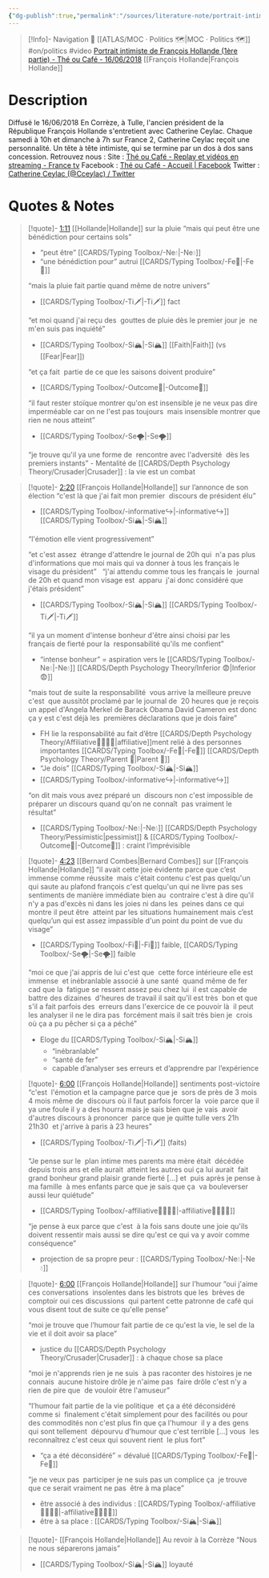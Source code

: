 ```yaml
---
{"dg-publish":true,"permalink":"/sources/literature-note/portrait-intimiste-de-francois-hollande-1ere-partie-the-ou-cafe-2018/","noteIcon":"","created":"2023-04-20T14:35:21.066+02:00","updated":"2023-04-20T19:08:35.033+02:00"}
---
```


> [!Info]- Navigation 💠
> [[ATLAS/MOC · Politics 🗺️\|MOC · Politics 🗺️]]  #on/politics #video 
> [Portrait intimiste de François Hollande (1ère partie) - Thé ou Café - 16/06/2018](https://www.youtube.com/watch?v=IYwLTmBnwKk) 
[[François Hollande\|François Hollande]]
# Description
Diffusé le 16/06/2018 En Corrèze, à Tulle, l'ancien président de la République François Hollande s'entretient avec Catherine Ceylac. Chaque samedi à 10h et dimanche à 7h sur France 2, Catherine Ceylac reçoit une personnalité. Un tête à tête intimiste, qui se termine par un dos à dos sans concession. 
Retrouvez nous : 
Site : [Thé ou Café - Replay et vidéos en streaming - France tv](https://www.france.tv/france-2/the-ou-cafe/)
Facebook : [Thé ou Café - Accueil | Facebook](https://www.facebook.com/theoucafef2/)
Twitter : [Catherine Ceylac (@Cceylac) / Twitter](https://twitter.com/cceylac)

# Quotes & Notes

> [!quote]- [1:11](https://youtu.be/IYwLTmBnwKk?t=71) [[Hollande\|Hollande]] sur la pluie
> “mais qui peut être une bénédiction pour certains sols” 
> - “peut être” [[CARDS/Typing Toolbox/-Ne💧\|-Ne💧]]  
> - “une bénédiction pour” autrui [[CARDS/Typing Toolbox/-Fe💉\|-Fe💉]] 
> 
>“mais la pluie fait partie quand même de notre univers” 
> - [[CARDS/Typing Toolbox/-Ti🗡️\|-Ti🗡️]] fact 
> 
> “et moi quand j'ai reçu des  gouttes de pluie dès le premier jour je  ne m'en suis pas inquiété” 
> - [[CARDS/Typing Toolbox/-Si🏔️\|-Si🏔️]] [[Faith\|Faith]] (vs [[Fear\|Fear]])
> 
> “et ça fait  partie de ce que les saisons doivent produire” 
> - [[CARDS/Typing Toolbox/-Outcome🎯\|-Outcome🎯]]   
> 
> “il faut rester stoïque montrer qu'on est insensible je ne veux pas dire imperméable car on ne l'est pas toujours  mais insensible montrer que rien ne nous atteint” 
> - [[CARDS/Typing Toolbox/-Se🌪️\|-Se🌪️]] 
> 
> “je trouve qu'il ya une forme de  rencontre avec l'adversité  dès les premiers instants” - Mentalité de [[CARDS/Depth Psychology Theory/Crusader\|Crusader]] : la vie est un combat 

> [!quote]- [2:20](https://www.youtube.com/watch?v=IYwLTmBnwKk&t=140s)  [[François Hollande\|Hollande]] sur l’annonce de son élection
> “c'est là que j'ai fait mon premier  discours de président élu” 
> - [[CARDS/Typing Toolbox/-informative↪️\|-informative↪️]] [[CARDS/Typing Toolbox/-Si🏔️\|-Si🏔️]] 
> 
> “l'émotion elle vient progressivement” 
> 
>  “et c'est assez  étrange d'attendre le journal de 20h qui  n'a pas plus d'informations que moi mais qui va donner à tous les français le  visage du président” 
>   
>  “j'ai attendu comme tous les français le  journal de 20h et quand mon visage est  apparu  j'ai donc considéré que j'étais président” 
>  - [[CARDS/Typing Toolbox/-Si🏔️\|-Si🏔️]] [[CARDS/Typing Toolbox/-Ti🗡️\|-Ti🗡️]] 
>  
>  “il ya un moment d'intense bonheur d'être ainsi choisi par les  français de fierté pour la  responsabilité qu'ils me confient” 
>  - “intense bonheur” = aspiration vers le [[CARDS/Typing Toolbox/-Ne💧\|-Ne💧]] [[CARDS/Depth Psychology Theory/Inferior 😨\|Inferior 😨]]  
>  
>  “mais tout de suite la responsabilité  vous arrive la meilleure preuve c'est  que aussitôt proclamé par le journal de  20 heures que je reçois un appel d'Angela Merkel de Barack Obama David Cameron est donc ça y est c'est déjà les  premières déclarations que je dois faire” 
>  - FH lie la responsabilité au fait d’être [[CARDS/Depth Psychology Theory/Affiliative👨‍👩‍👧‍👦\|affiliative]]ment relié à des personnes importantes  [[CARDS/Typing Toolbox/-Fe💉\|-Fe💉]]  [[CARDS/Depth Psychology Theory/Parent 🤨\|Parent 🤨]]
>  - “Je dois” [[CARDS/Typing Toolbox/-Si🏔️\|-Si🏔️]] 
>  - [[CARDS/Typing Toolbox/-informative↪️\|-informative↪️]]  
>  
>  “on dit mais vous avez préparé un  discours non c'est impossible de  préparer un discours quand qu'on ne connaît  pas vraiment le résultat” 
>  - [[CARDS/Typing Toolbox/-Ne💧\|-Ne💧]] [[CARDS/Depth Psychology Theory/Pessimistic\|pessimist]] & [[CARDS/Typing Toolbox/-Outcome🎯\|-Outcome🎯]] : craint l’imprévisible 

> [!quote]-  [4:23](https://youtu.be/IYwLTmBnwKk?t=263) [[Bernard Combes\|Bernard Combes]] sur  [[François Hollande\|Hollande]]
>  “il avait cette joie évidente  parce que c’est immense comme réussite  mais c'était contenu c'est pas quelqu'un  qui saute au plafond françois c'est quelqu'un qui ne livre pas ses  sentiments de manière immédiate bien au  contraire c'est à dire qu'il n'y a pas d'excès ni dans les joies ni dans les  peines dans ce qui montre il peut être  atteint par les situations humainement mais c’est quelqu’un qui est assez impassible d'un point du point de vue du visage”  
>  - [[CARDS/Typing Toolbox/-Fi🔱\|-Fi🔱]] faible, [[CARDS/Typing Toolbox/-Se🌪️\|-Se🌪️]] faible 
>  
>   “moi ce que j'ai appris de lui c'est que  cette force intérieure elle est immense  et inébranlable associé à une santé  quand même de fer cad que la  fatigue se ressent assez peu chez lui  il est capable de battre des dizaines  d'heures de travail il sait qu'il est très  bon et que s'il a fait parfois des  erreurs dans l'exercice de ce pouvoir là  il peut les analyser il ne le dira pas  forcément mais il sait très bien je  crois où ça a pu pêcher si ça a péché” 
>   - Eloge du [[CARDS/Typing Toolbox/-Si🏔️\|-Si🏔️]] 
> 	  - “inébranlable” 
> 	  - “santé de fer” 
> 	  - capable d’analyser ses erreurs et d’apprendre par l’expérience 

> [!quote]- [6:00](https://youtu.be/IYwLTmBnwKk?t=361)  [[François Hollande\|Hollande]] sentiments post-victoire
> “c'est  l'émotion et la campagne parce que je  sors de près de 3 mois 4 mois même de  discours où il faut parfois forcer la  voie parce que il ya une foule il y a des hourra mais je sais bien que je vais  avoir d'autres discours à prononcer  parce que je quitte tulle vers 21h 21h30  et j'arrive à paris à 23 heures” 
> - [[CARDS/Typing Toolbox/-Ti🗡️\|-Ti🗡️]] (faits)
> 
> “Je pense sur le  plan intime mes parents ma mère était  décédée depuis trois ans et elle aurait  atteint les autres oui ça lui aurait  fait grand bonheur grand plaisir grande fierté […] et  puis après je pense à ma famille  à mes enfants parce que je sais que ça  va bouleverser aussi leur quiétude”  
> - [[CARDS/Typing Toolbox/-affiliative👨‍👩‍👧‍👦\|-affiliative👨‍👩‍👧‍👦]] 
> 
> “je pense à eux parce que c'est  à la fois sans doute une joie qu'ils doivent ressentir mais aussi se dire qu'est ce qui va y avoir comme conséquence” 
> - projection de sa propre peur : [[CARDS/Typing Toolbox/-Ne💧\|-Ne💧]] 
> 

> [!quote]- [6:00](https://youtu.be/IYwLTmBnwKk?t=361)  [[François Hollande\|Hollande]] sur l’humour
> “oui j'aime ces conversations  insolentes dans les bistrots que les  brèves de comptoir oui ces discussions  qui partent cette patronne de café qui  vous disent tout de suite ce qu'elle pense” 
> 
> “moi je trouve que l’humour fait partie de ce qu'est la vie, le sel de la  vie et il doit avoir sa place” 
> - justice du [[CARDS/Depth Psychology Theory/Crusader\|Crusader]] : à chaque chose sa place
> 
> “moi je n'apprends rien je ne suis  à pas raconter des histoires je ne connais  aucune histoire drôle je n'aime pas  faire drôle c'est n'y a rien de pire que  de vouloir être l'amuseur”
> 
> “l’humour fait partie de la vie politique  et ça a été déconsidéré comme si  finalement c'était simplement pour des facilités ou pour des commodités non c'est plus fin que ça l'humour  il y a des gens qui sont tellement  dépourvu d'humour que c'est terrible […] vous  les reconnaîtrez c'est ceux qui souvent rient  le plus fort” 
> - “ça a été déconsidéré” = dévalué  [[CARDS/Typing Toolbox/-Fe💉\|-Fe💉]] 
> 
>”je ne veux pas  participer je ne suis pas un complice ça  je trouve que ce serait vraiment ne pas  être à ma place”
> - être associé à des individus :  [[CARDS/Typing Toolbox/-affiliative👨‍👩‍👧‍👦\|-affiliative👨‍👩‍👧‍👦]] 
> - être à sa place : [[CARDS/Typing Toolbox/-Si🏔️\|-Si🏔️]] 

> [!quote]- [[François Hollande\|Hollande]]  Au revoir à la Corrèze 
> “Nous ne nous séparerons jamais”
> - [[CARDS/Typing Toolbox/-Si🏔️\|-Si🏔️]] loyauté 